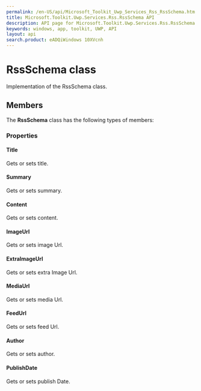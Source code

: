 ```yaml
---
permalink: /en-US/api/Microsoft_Toolkit_Uwp_Services_Rss_RssSchema.htm
title: Microsoft.Toolkit.Uwp.Services.Rss.RssSchema API 
description: API page for Microsoft.Toolkit.Uwp.Services.Rss.RssSchema
keywords: windows, app, toolkit, UWP, API
layout: api
search.product: eADQiWindows 10XVcnh
---
```



# RssSchema class

Implementation of the RssSchema class.

## Members

The **RssSchema** class has the following types of members:

### Properties

#### Title

Gets or sets title.



#### Summary

Gets or sets summary.



#### Content

Gets or sets content.



#### ImageUrl

Gets or sets image Url.



#### ExtraImageUrl

Gets or sets extra Image Url.



#### MediaUrl

Gets or sets media Url.



#### FeedUrl

Gets or sets feed Url.



#### Author

Gets or sets author.



#### PublishDate

Gets or sets publish Date.


